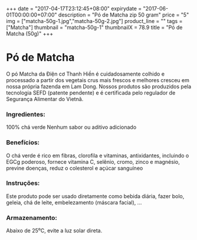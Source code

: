 +++
date = "2017-04-17T23:12:45+08:00"
expirydate = "2017-06-01T00:00:00+07:00"
description = "Pó de Matcha zip 50 gram"
price = "5"
img = ["matcha-50g-1.jpg","matcha-50g-2.jpg"]
product_line = ""
tags = ["Matcha"]
thumbnail = "matcha-50g-1"
thumbnailX = 78.9
title = "Pó de Matcha (50g)"
+++

# Pó de Matcha

O pó Matcha da Điện cơ Thanh Hiền é cuidadosamente colhido e processado a partir dos vegetais crus mais frescos e melhores
cresceu em nossa própria fazenda em Lam Dong. Nossos produtos são produzidos pela tecnologia SEFD (patente pendente) e
é certificada pelo regulador de Segurança Alimentar do Vietnã.


### Ingredientes:
100% chá verde
Nenhum sabor ou aditivo adicionado

### Benefícios:
O chá verde é rico em fibras, clorofila e
vitaminas, antixidantes, incluindo o
EGCg poderoso, fornece vitamina C,
selênio, cromo, zinco e magnésio,
previne doenças, reduz o colesterol e
açúcar sanguíneo

### Instruções:
Este produto pode ser usado diretamente como
bebida diária, fazer bolo, geleia, chá de leite,
embelezamento (máscara facial), ...

### Armazenamento:
Abaixo de 25⁰C, evite a luz solar direta.

